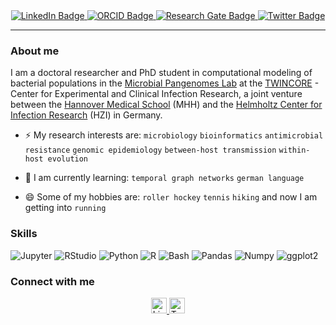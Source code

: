 <!--
<img src="https://readme-jokes.vercel.app/api" alt="Jokes Card"/>
--> 

<div id="social-media-links" align="center">
  <a href="http://www.linkedin.com/in/judit-burgaya-ventura">
    <img src="https://img.shields.io/badge/-LinkedIn-blue?style=for-the-badge&logo=linkedin&logoColor=white" alt="LinkedIn Badge"/>
  </a>
  <a href="https://orcid.org/0000-0002-6383-1165">
    <img src="https://img.shields.io/badge/orcid-green?style=for-the-badge&logo=orcid&logoColor=white" alt="ORCID Badge"/>
  </a>
  <a href="https://www.researchgate.net/profile/Judit-Burgaya-Ventura">
    <img src="https://img.shields.io/badge/Research_Gate-00CCBB.svg?&style=for-the-badge&logo=ResearchGate&logoColor=white" alt="Research Gate Badge"/>
  <a href="https://twitter.com/juditburgaya">
    <img src="https://img.shields.io/badge/-Twitter-blue?style=for-the-badge&logo=twitter&logoColor=white" alt="Twitter Badge"/>
  </a>
</div>

---


### About me

I am a doctoral researcher and PhD student in computational modeling of bacterial populations in the [Microbial Pangenomes Lab](https://microbial-pangenomes-lab.github.io/) at the [TWINCORE](https://www.twincore.de/twincore/) - Center for Experimental and Clinical Infection Research, a joint venture between the [Hannover Medical School](https://www.mhh.de/) (MHH) and the [Helmholtz Center for Infection Research](https://www.helmholtz-hzi.de/de/) (HZI) in Germany.

- ⚡ My research interests are: `microbiology` `bioinformatics` `antimicrobial resistance` `genomic epidemiology` `between-host transmission` `within-host evolution`

- 🌱 I am currently learning: `temporal graph networks` `german language`

- 😄 Some of my hobbies are: `roller hockey` `tennis` `hiking` and now I am getting into `running`


### Skills
<div id="badges">
  <img src="https://camo.githubusercontent.com/a80493e8f5a7a00978c5de72193ce51f6f601b4f1e4fe470ab9cab5bc2eba9dd/68747470733a2f2f696d672e736869656c64732e696f2f62616467652f4944452d4a7570797465722d696e666f726d6174696f6e616c3f7374796c653d666c6174266c6f676f3d4a757079746572266c6f676f436f6c6f723d776869746526636f6c6f723d463337363236" alt="Jupyter"/>
  <img src="https://camo.githubusercontent.com/cc21db04b561fe2f8e52e596e30be4b716f965015ca17572c05d7b4f71ef39c9/68747470733a2f2f696d672e736869656c64732e696f2f62616467652f4944452d525f53747564696f2d696e666f726d6174696f6e616c3f7374796c653d666c6174266c6f676f3d5253747564696f266c6f676f436f6c6f723d776869746526636f6c6f723d373541414442" alt="RStudio"/>
  <img src="https://camo.githubusercontent.com/47ff4de295b9a883b20f786378d18ab50a4cba0b6c31d20709e89f64dd3cd222/68747470733a2f2f696d672e736869656c64732e696f2f62616467652f4c616e67756167652d507974686f6e2d696e666f726d6174696f6e616c3f7374796c653d666c6174266c6f676f3d507974686f6e266c6f676f436f6c6f723d776869746526636f6c6f723d333737364142" alt="Python"/>
    <img src="https://camo.githubusercontent.com/11446306ba91487f3f60debc85832f4c984e5dcd59fa1aeec7bf6f2bdaf02223/68747470733a2f2f696d672e736869656c64732e696f2f62616467652f4c616e67756167652d522d696e666f726d6174696f6e616c3f7374796c653d666c6174266c6f676f3d52266c6f676f436f6c6f723d776869746526636f6c6f723d323736444333" alt="R"/>
    <img src="https://camo.githubusercontent.com/53d6bf1e9e53af1118986a01ee875853672aced93777f90130ef0e36f6f3912c/68747470733a2f2f696d672e736869656c64732e696f2f62616467652f4c616e67756167652d426173682d696e666f726d6174696f6e616c3f7374796c653d666c6174266c6f676f3d474e5542617368266c6f676f436f6c6f723d776869746526636f6c6f723d344541413235" alt="Bash"/>
    <img src="https://camo.githubusercontent.com/822de442990498450e1a9f07339e735e40b6f934e38033b84a7e8b2a9a73d996/68747470733a2f2f696d672e736869656c64732e696f2f62616467652f4544412d50616e6461732d696e666f726d6174696f6e616c3f7374796c653d666c6174266c6f676f3d50616e646173266c6f676f436f6c6f723d776869746526636f6c6f723d313530343538" alt="Pandas"/>
    <img src="https://camo.githubusercontent.com/781e8c981108f2381f1525d8b2a4a41622bcd38829112fc255f21adb67cb6780/68747470733a2f2f696d672e736869656c64732e696f2f62616467652f4544412d4e756d50792d696e666f726d6174696f6e616c3f7374796c653d666c6174266c6f676f3d4e756d7079266c6f676f436f6c6f723d776869746526636f6c6f723d303133323433" alt="Numpy"/>
    <img src="https://camo.githubusercontent.com/6cbac177298b22ac0c74873d1febaf107f5f8f4c6c3745abb04faa0f5756c989/68747470733a2f2f696d672e736869656c64732e696f2f62616467652f4544412d525f6767706c6f74322d696e666f726d6174696f6e616c3f7374796c653d666c6174266c6f676f3d52266c6f676f436f6c6f723d776869746526636f6c6f723d323736444333" alt="ggplot2"/>
</div>

<!--
### GitHub Stats

[![GitHub Streak](http://github-readme-streak-stats.herokuapp.com?user=jburgaya&theme=dark&background=000000)](https://git.io/streak-stats)
--> 

### Connect with me

<div id="social-media-links" align="center">
  <a href="http://www.linkedin.com/in/judit-burgaya-ventura">
    <img src="https://cdn.jsdelivr.net/gh/devicons/devicon/icons/linkedin/linkedin-original.svg" height=25 width=25" alt="LinkedIn Badge"/>
  </a>
  <a href="https://twitter.com/juditburgaya">
    <img src="https://cdn.jsdelivr.net/gh/devicons/devicon/icons/twitter/twitter-original.svg" height=25 width=25" alt="Twitter Badge"/>
  </a>
</div>
          
